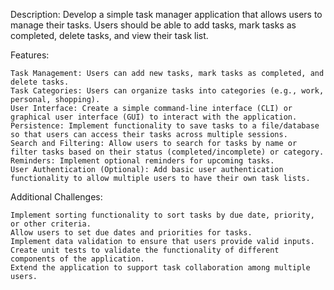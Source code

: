 Description: Develop a simple task manager application that allows users to manage their tasks. Users should be able to add tasks, mark tasks as completed, delete tasks, and view their task list.

Features:

    Task Management: Users can add new tasks, mark tasks as completed, and delete tasks.
    Task Categories: Users can organize tasks into categories (e.g., work, personal, shopping).
    User Interface: Create a simple command-line interface (CLI) or graphical user interface (GUI) to interact with the application.
    Persistence: Implement functionality to save tasks to a file/database so that users can access their tasks across multiple sessions.
    Search and Filtering: Allow users to search for tasks by name or filter tasks based on their status (completed/incomplete) or category.
    Reminders: Implement optional reminders for upcoming tasks.
    User Authentication (Optional): Add basic user authentication functionality to allow multiple users to have their own task lists.

Additional Challenges:

    Implement sorting functionality to sort tasks by due date, priority, or other criteria.
    Allow users to set due dates and priorities for tasks.
    Implement data validation to ensure that users provide valid inputs.
    Create unit tests to validate the functionality of different components of the application.
    Extend the application to support task collaboration among multiple users.
